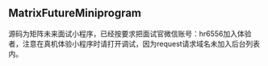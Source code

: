 ## MatrixFutureMiniprogram

源码为矩阵未来面试小程序，已经按要求把面试官微信账号：hr6556加入体验者，注意在真机体验小程序时请打开调试，因为request请求域名未加入后台列表内。
